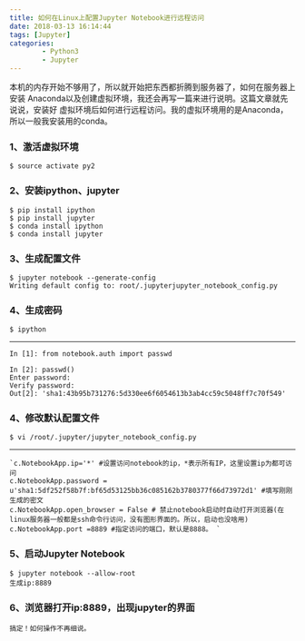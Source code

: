 ```yaml
---
title: 如何在Linux上配置Jupyter Notebook进行远程访问
date: 2018-03-13 16:14:44
tags: [Jupyter]
categories:
		- Python3
		- Jupyter
---
```

本机的内存开始不够用了，所以就开始把东西都折腾到服务器了，如何在服务器上安装
Anaconda以及创建虚拟环境，我还会再写一篇来进行说明。这篇文章就先说说，安装好
虚拟环境后如何进行远程访问。我的虚拟环境用的是Anaconda，所以一般我安装用的conda。

### 1、激活虚拟环境

	$ source activate py2
### 2、安装ipython、jupyter

	$ pip install ipython
	$ pip install jupyter
	$ conda install ipython
	$ conda install jupyter
### 3、生成配置文件
	
	$ jupyter notebook --generate-config
	Writing default config to: root/.jupyterjupyter_notebook_config.py
### 4、生成密码
	
	$ ipython

----------
	   
	In [1]: from notebook.auth import passwd    
    
	In [2]: passwd()    
	Enter password:     
	Verify password:     
	Out[2]: 'sha1:43b95b731276:5d330ee6f6054613b3ab4cc59c5048ff7c70f549' 

### 4、修改默认配置文件

	$ vi /root/.jupyter/jupyter_notebook_config.py   

----------

	`c.NotebookApp.ip='*' #设置访问notebook的ip，*表示所有IP，这里设置ip为都可访问  
	c.NotebookApp.password = u'sha1:5df252f58b7f:bf65d53125bb36c085162b3780377f66d73972d1' #填写刚刚生成的密文  
	c.NotebookApp.open_browser = False # 禁止notebook启动时自动打开浏览器(在linux服务器一般都是ssh命令行访问，没有图形界面的。所以，启动也没啥用)  
	c.NotebookApp.port =8889 #指定访问的端口，默认是8888。 `
### 5、启动Jupyter Notebook

	$ jupyter notebook --allow-root
	生成ip:8889
### 6、浏览器打开ip:8889，出现jupyter的界面

	搞定！如何操作不再细说。
	
	 
	 
